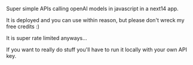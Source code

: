 Super simple APIs calling openAI models in javascript in a next14 app. 

It is deployed and you can use within reason, but please don't wreck my free credits :) 

It is super rate limited anyways...

If you want to really do stuff you'll have to run it locally with your own API key. 